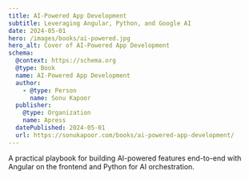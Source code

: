 ```yaml
---
title: AI-Powered App Development
subtitle: Leveraging Angular, Python, and Google AI
date: 2024-05-01
hero: /images/books/ai-powered.jpg
hero_alt: Cover of AI-Powered App Development
schema:
  @context: https://schema.org
  @type: Book
  name: AI-Powered App Development
  author:
    - @type: Person
      name: Sonu Kapoor
  publisher:
    @type: Organization
    name: Apress
  datePublished: 2024-05-01
  url: https://sonukapoor.com/books/ai-powered-app-development/
---
```


A practical playbook for building AI-powered features end-to-end with Angular on the frontend and Python for AI orchestration.
